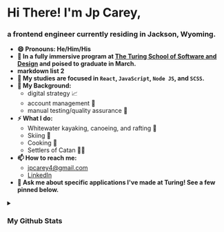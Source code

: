 # Hi There! I'm Jp Carey, 
### a frontend engineer currently residing in Jackson, Wyoming.
 
+ <b>😄 Pronouns: He/Him/His</b>
+ <b> 🔭 In a fully immersive program at [The Turing School of Software and Design](https://frontend.turing.io/) and poised to graduate in March. </b>
+ <b>markdown list 2</b>
+ <b>🌱 My studies are focused in `React`, `JavaScript`, `Node JS`, and `SCSS`.</b>
+ <b>🧳 My Background:</b>
    + digital strategy 📈
    + account management 🤝
    + manual testing/quality assurance 🔎
+ <b>⚡ What I do:</b>
    + Whitewater kayaking, canoeing, and rafting 🛶
    + Skiing 🚠
    + Cooking 🥘
    + Settlers of Catan 🎲🎲
+ <b>📫 How to reach me:</b>
    + [jpcarey4@gmail.com](mailto:jpcarey4@gmail.com?)
    + [LinkedIn](https://www.linkedin.com/in/jpcareyiv/)
+ <b>💬 Ask me about specific applications I've made at Turing! See a few pinned below.</b>

<details>
 <summary><h3>My Github Stats</h3></summary>
 
![JP's github stats](https://github-readme-stats.vercel.app/api?username=jaypeasee&show_icons=true&theme=dark&hide=stars)
![Top Langs](https://github-readme-stats.vercel.app/api/top-langs/?username=jaypeasee&layout=compact&theme=dark)
</details>
